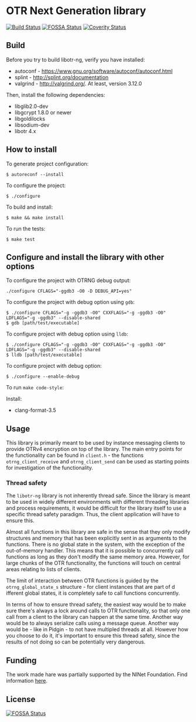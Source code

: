 # OTR Next Generation library

[![Build Status](https://travis-ci.org/otrv4/libotr-ng.svg?branch=master)](https://travis-ci.org/otrv4/libotr-ng)
[![FOSSA Status](https://app.fossa.io/api/projects/git%2Bgithub.com%2Fotrv4%2Flibotr-ng.svg?type=shield)](https://app.fossa.io/projects/git%2Bgithub.com%2Fotrv4%2Flibotr-ng?ref=badge_shield)
[![Coverity Status](https://scan.coverity.com/projects/16830/badge.svg)](https://scan.coverity.com/projects/libotr-ng)

## Build

Before you try to build libotr-ng, verify you have installed:

* autoconf - https://www.gnu.org/software/autoconf/autoconf.html
* splint - http://splint.org/documentation
* valgrind - http://valgrind.org/. At least, version 3.12.0

Then, install the following dependencies:

* libglib2.0-dev
* libgcrypt 1.8.0 or newer
* libgoldilocks
* libsodium-dev
* libotr 4.x

## How to install

To generate project configuration:

```
$ autoreconf --install
```

To configure the project:

```
$ ./configure
```

To build and install:

```
$ make && make install
```

To run the tests:

```
$ make test
```

## Configure and install the library with other options

To configure the project with OTRNG debug output:

```
./configure CFLAGS="-ggdb3 -O0 -D DEBUG_API=yes"
```

To configure the project with debug option using `gdb`:
```
$ ./configure CFLAGS="-g -ggdb3 -O0" CXXFLAGS="-g -ggdb3 -O0" LDFLAGS="-g -ggdb3" --disable-shared
$ gdb [path/test/executable]
```

To configure project with debug option using `lldb`:
```
$ ./configure CFLAGS="-g -ggdb3 -O0" CXXFLAGS="-g -ggdb3 -O0" LDFLAGS="-g -ggdb3" --disable-shared
$ lldb [path/test/executable]
```

To configure project with debug option:
```
$ ./configure --enable-debug
```

To run `make code-style`:


Install:
* clang-format-3.5


## Usage

This library is primarily meant to be used by instance messaging clients to
provide OTRv4 encryption on top of the library. The main entry points for the
functionality can be found in `client.h` - the functions `otrng_client_receive`
and `otrng_client_send` can be used as starting points for investigation of the
functionality.


### Thread safety

The `libotr-ng` library is not inherently thread safe. Since the library is
meant to be used in widely different environments with different threading
libraries and process requirements, it would be difficult for the library itself
to use a specific thread safety paradigm. Thus, the client application will have
to ensure this.

Almost all functions in this library are safe in the sense that they only modify
structures and memory that has been explicitly sent in as arguments to the
functions. There is no global state in the system, with the exception of the
out-of-memory handler. This means that it is possible to concurrently call
functions as long as they don't modify the same memory area. However, for large
chunks of the OTR functionality, the functions will touch on central areas
relating to lists of clients.

The limit of interaction between OTR functions is guided by
the `otrng_global_state_s` structure - for client instances that are part of d
ifferent global states, it is completely safe to call functions concurrently.

In terms of how to ensure thread safety, the easiest way would be to make sure
there's always a lock around calls to OTR functionality, so that only one call
from a client to the library can happen at the same time. Another way would be
to always serialize calls using a message queue. Another way would be - like in
Pidgin - to not have multipled threads at all. However how you choose to do it,
it's important to ensure this thread safety, since the results of not doing so
can be potentially very dangerous.

## Funding

The work made hare was partially supported by the NlNet Foundation.
Find information [here](https://nlnet.nl/project/OTR4/).

## License

[![FOSSA Status](https://app.fossa.io/api/projects/git%2Bgithub.com%2Fotrv4%2Flibotr-ng.svg?type=large)](https://app.fossa.io/projects/git%2Bgithub.com%2Fotrv4%2Flibotr-ng?ref=badge_large)
